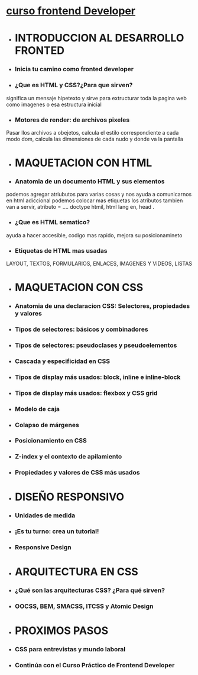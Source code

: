 # [curso frontend Developer](https://platzi.com/clases/2467-frontend-developer/40828-inicia-tu-camino-como-frontend-developer/)


- # INTRODUCCION AL DESARROLLO FRONTED

- ### Inicia tu camino como fronted developer

- ### ¿Que es HTML y CSS?¿Para que sirven?
significa un mensaje hipetexto y sirve para extructurar toda la pagina web como imagenes o esa estructura inicial  
- ### Motores de render: de archivos pixeles
Pasar llos archivos a obejetos, calcula el estilo correspondiente a cada modo dom, calcula las dimensiones de cada nudo y donde va la pantalla 

- # MAQUETACION CON HTML


- ### Anatomia de un documento HTML y sus elementos
podemos agregar atriubutos para varias cosas y nos ayuda a comunicarnos en html adiccional podemos colocar mas etiquetas los atributos tambien van a servir, atributo = .... doctype htmil, html lang en, head 
.
- ### ¿Que es HTML sematico?
ayuda a hacer accesible, codigo mas rapido, mejora su posicionamineto 

- ### Etiquetas de HTML mas usadas
LAYOUT, TEXTOS, FORMULARIOS, ENLACES, IMAGENES Y VIDEOS, LISTAS

- # MAQUETACION CON CSS

- ### Anatomia de una declaracion CSS: Selectores, propiedades y valores

- ### Tipos de selectores: básicos y combinadores


- ### Tipos de selectores: pseudoclases y pseudoelementos

- ### Cascada y especificidad en CSS

- ### Tipos de display más usados: block, inline e inline-block

- ### Tipos de display más usados: flexbox y CSS grid

- ### Modelo de caja

- ### Colapso de márgenes

- ### Posicionamiento en CSS

- ### Z-index y el contexto de apilamiento

- ### Propiedades y valores de CSS más usados

- # DISEÑO RESPONSIVO

- ### Unidades de medida

 - ### ¡Es tu turno: crea un tutorial!

- ### Responsive Design

- # ARQUITECTURA EN CSS

- ###  ¿Qué son las arquitecturas CSS? ¿Para qué sirven?

- ### OOCSS, BEM, SMACSS, ITCSS y Atomic Design

- # PROXIMOS PASOS

- ### CSS para entrevistas y mundo laboral

- ### Continúa con el Curso Práctico de Frontend Developer 

